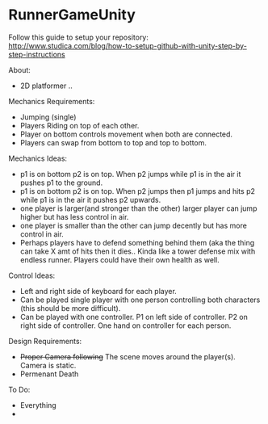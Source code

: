 # RunnerGameUnity

Follow this guide to setup your repository:
http://www.studica.com/blog/how-to-setup-github-with-unity-step-by-step-instructions

About:
- 2D platformer ..


Mechanics Requirements:
- Jumping (single)
- Players Riding on top of each other.
- Player on bottom controls movement when both are connected.
- Players can swap from bottom to top and top to bottom.

Mechanics Ideas:
- p1 is on bottom p2 is on top. When p2 jumps while p1 is in the air
  it pushes p1 to the ground.
- p1 is on bottom p2 is on top. When p2 jumps then p1 jumps and hits p2 while p1 is in the air it
  pushes p2 upwards.
- one player is larger(and stronger than the other) larger player can jump higher but has less control in air.
- one player is smaller than the other can jump decently but has more control in air.
- Perhaps players have to defend something behind them (aka the thing can take X amt of hits then it dies.. Kinda like a tower defense 
  mix with endless runner. Players could have their own health as well. 

Control Ideas:
- Left and right side of keyboard for each player.
- Can be played single player with one person controlling both characters (this should be more difficult).
- Can be played with one controller. P1 on left side of controller. P2 on right side of controller. One hand on controller
  for each person.

Design Requirements:
- ~~Proper Camera following~~ The scene moves around the player(s). Camera is static.
- Permenant Death


To Do:
- Everything
-
